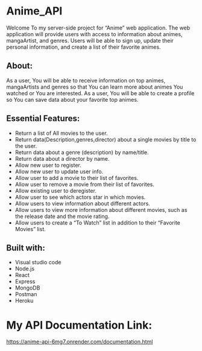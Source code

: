 # Anime_API
Welcome To my server-side project for “Anime” web application. The web application will provide users with access to information about animes, mangaArtist, and genres. Users will be able to sign up, update their personal information, and create a list of their favorite animes.

## About:
As a user, You will be able to receive information on top animes, mangaArtists and genres so that You can learn more about animes You watched or You are interested. As a user, You will be able to create a profile so You can save data about your favorite top animes.

## Essential Features:
- Return a list of All movies to the user.
- Return data(Description,genres,director) about a single movies by title to the user.
- Return data about a genre (description) by name/title.
- Return data about a director by name.
- Allow new user to register.
- Allow new user to update user info.
- Allow user to add a movie to their list of favorites.
- Allow user to remove a movie from their list of favorites.
- Allow existing user to deregister.
- Allow user to see which actors star in which movies.
- Allow users to view information about different actors.
- Allow users to view more information about different movies, such as the release date and the movie rating.
- Allow users to create a “To Watch” list in addition to their “Favorite Movies” list.

## Built with:

- Visual studio code
- Node.js
- React
- Express
- MongoDB
- Postman
- Heroku

# My API Documentation Link:

https://anime-api-6mg7.onrender.com/documentation.html